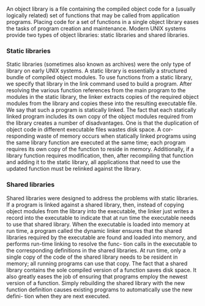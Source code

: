 An object library is a file containing the compiled object code for a (usually logically related) set of functions that may be called from application programs. Placing code for a set of functions in a single object library eases the tasks of program creation and maintenance. Modern UNIX systems provide two types of object libraries: static libraries and shared libraries.

### Static libraries
Static libraries (sometimes also known as archives) were the only type of library on early UNIX systems. A static library is essentially a structured bundle of compiled object modules. To use functions from a static library, we specify that library in the link command used to build a program. After resolving the various function references from the main program to the modules in the static library, the linker extracts copies of the required object modules from the library and copies these into the resulting executable file. We say that such a program is statically linked.
The fact that each statically linked program includes its own copy of the object modules required from the library creates a number of disadvantages. One is that the duplication of object code in different executable files wastes disk space. A cor- responding waste of memory occurs when statically linked programs using the same library function are executed at the same time; each program requires its own copy of the function to reside in memory. Additionally, if a library function requires modification, then, after recompiling that function and adding it to the static library, all applications that need to use the updated function must be relinked against the library.

### Shared libraries
Shared libraries were designed to address the problems with static libraries.
If a program is linked against a shared library, then, instead of copying object modules from the library into the executable, the linker just writes a record into the executable to indicate that at run time the executable needs to use that shared library. When the executable is loaded into memory at run time, a program called the dynamic linker ensures that the shared libraries required by the executable are found and loaded into memory, and performs run-time linking to resolve the func- tion calls in the executable to the corresponding definitions in the shared libraries. At run time, only a single copy of the code of the shared library needs to be resident in memory; all running programs can use that copy.
The fact that a shared library contains the sole compiled version of a function
saves disk space. It also greatly eases the job of ensuring that programs employ the newest version of a function. Simply rebuilding the shared library with the new function definition causes existing programs to automatically use the new defini- tion when they are next executed.
